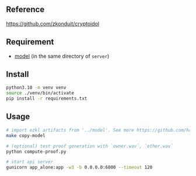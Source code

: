 ## Reference

https://github.com/zkonduit/cryptoidol

## Requirement

- [model](https://github.com/half-gallon/model) (in the same directory of `server`)

## Install

```bash
python3.10 -m venv venv
source ./venv/bin/activate
pip install -r requirements.txt
```

## Usage

```bash
# import ezkl artifacts from '../model'. See more https://github.com/half-gallon/model
make copy-model

# (optional) test proof generation with `owner.wav`, `other.wav`
python compute-proof.py

# start api server
gunicorn app_alone:app -w3 -b 0.0.0.0:6000 --timeout 120
```
